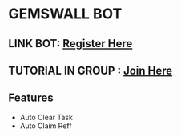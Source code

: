 # GEMSWALL BOT

## LINK BOT: [Register Here](https://t.me/GleamRewardsBot/app?startapp=cmM9Y2E0OWI0OGE)
## TUTORIAL IN GROUP : [Join Here](https://t.me/sansxgroup)

## Features
- Auto Clear Task
- Auto Claim Reff
